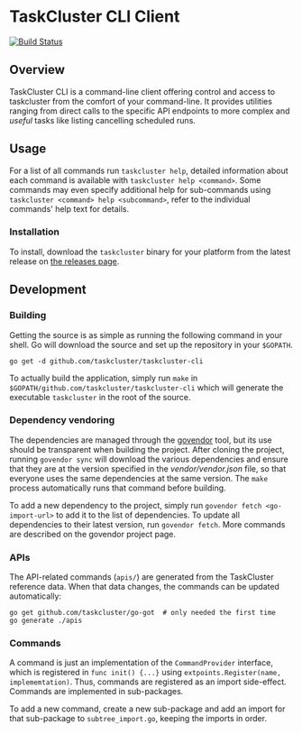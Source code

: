 # TaskCluster CLI Client

[![Build Status](https://travis-ci.org/taskcluster/taskcluster-cli.svg)](https://travis-ci.org/taskcluster/taskcluster-cli)

## Overview

TaskCluster CLI is a command-line client offering control and access to
taskcluster from the comfort of your command-line. It provides utilities
ranging from direct calls to the specific API endpoints to more complex and
_useful_ tasks like listing cancelling scheduled runs.

## Usage

For a list of all commands run `taskcluster help`, detailed information about
each command is available with `taskcluster help <command>`. Some commands may
even specify additional help for sub-commands using `taskcluster <command> help
<subcommand>`, refer to the individual commands' help text for details.

### Installation

To install, download the `taskcluster` binary for your platform from the latest
release on [the releases page](https://github.com/taskcluster/taskcluster-cli/releases).

## Development

### Building

Getting the source is as simple as running the following command in your shell.
Go will download the source and set up the repository in your `$GOPATH`.

```
go get -d github.com/taskcluster/taskcluster-cli
```

To actually build the application, simply run `make` in
`$GOPATH/github.com/taskcluster/taskcluster-cli` which will generate the
executable `taskcluster` in the root of the source.

### Dependency vendoring

The dependencies are managed through the
[govendor](https://github.com/kardianos/govendor) tool, but its use should be
transparent when building the project. After cloning the project, running
`govendor sync` will download the various dependencies and ensure that they
are at the version specified in the _vendor/vendor.json_ file, so that
everyone uses the same dependencies at the same version. The `make` process
automatically runs that command before building.

To add a new dependency to the project, simply run
`govendor fetch <go-import-url>` to add it to the list of dependencies. To
update all dependencies to their latest version, run `govendor fetch`. More
commands are described on the govendor project page.

### APIs

The API-related commands (`apis/`) are generated from the TaskCluster reference
data.  When that data changes, the commands can be updated automatically:

```
go get github.com/taskcluster/go-got  # only needed the first time
go generate ./apis
```

### Commands

A command is just an implementation of the `CommandProvider` interface, which
is registered in `func init() {...}` using `extpoints.Register(name,
implememtation)`. Thus, commands are registered as an import side-effect.
Commands are implemented in sub-packages.

To add a new command, create a new sub-package and add an import for that
sub-package to `subtree_import.go`, keeping the imports in order.

